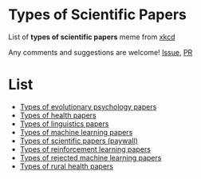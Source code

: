 # Types of Scientific Papers

List of **types of scientific papers** meme from [xkcd](https://xkcd.com/2456/)

Any comments and suggestions are welcome! [Issue](https://github.com/appleparan/types-of-scientific-papers/issues), [PR](https://github.com/appleparan/types-of-scientific-papers/pulls)

# List

* [Types of evolutionary psychology papers](https://twitter.com/stacyfarina/status/1388142482735644676)
* [Types of health papers](https://twitter.com/michelleminton/status/1387767477506035718)
* [Types of linguistics papers](https://twitter.com/midnucas/status/1388283538944913409)
* [Types of machine learning papers](https://twitter.com/natashajaques/status/1387859601555554304)
* [Types of scientific papers (paywall)](https://twitter.com/AndrewBarnas/status/1388161745684996098)
* [Types of reinforcement learning papers](https://twitter.com/araffin2/status/1388174444712112131)
* [Types of rejected machine learning papers](https://twitter.com/omarsar0/status/1388457290601312256)
* [Types of rural health papers](https://twitter.com/WhitneyZahnd/status/1388233798224015360)
